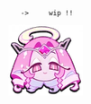 
       ->     wip !! 
 
![](https://github.com/ellukaswife/ellukaswife/blob/3b7a739899f19b72b3ced1d7c3e5cb8daa5db88d/Eternal_sugar_head.webp)

